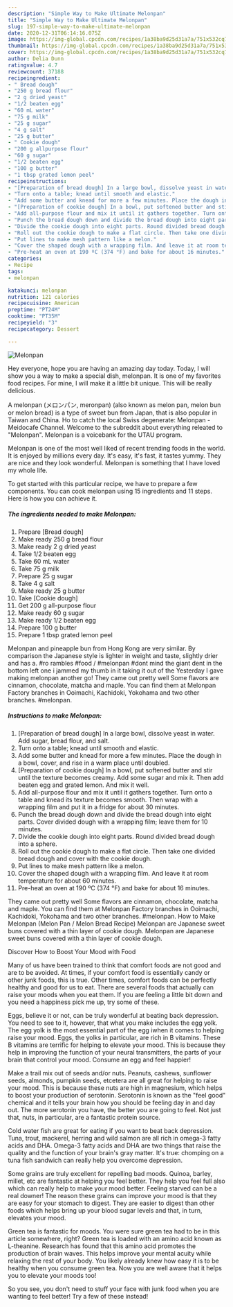 ```yaml
---
description: "Simple Way to Make Ultimate Melonpan"
title: "Simple Way to Make Ultimate Melonpan"
slug: 197-simple-way-to-make-ultimate-melonpan
date: 2020-12-31T06:14:16.075Z
image: https://img-global.cpcdn.com/recipes/1a38ba9d25d31a7a/751x532cq70/melonpan-recipe-main-photo.jpg
thumbnail: https://img-global.cpcdn.com/recipes/1a38ba9d25d31a7a/751x532cq70/melonpan-recipe-main-photo.jpg
cover: https://img-global.cpcdn.com/recipes/1a38ba9d25d31a7a/751x532cq70/melonpan-recipe-main-photo.jpg
author: Delia Dunn
ratingvalue: 4.7
reviewcount: 37188
recipeingredient:
- " Bread dough"
- "250 g bread flour"
- "2 g dried yeast"
- "1/2 beaten egg"
- "60 mL water"
- "75 g milk"
- "25 g sugar"
- "4 g salt"
- "25 g butter"
- " Cookie dough"
- "200 g allpurpose flour"
- "60 g sugar"
- "1/2 beaten egg"
- "100 g butter"
- "1 tbsp grated lemon peel"
recipeinstructions:
- "[Preparation of bread dough] In a large bowl, dissolve yeast in water. Add sugar, bread flour, and salt."
- "Turn onto a table; knead until smooth and elastic."
- "Add some butter and knead for more a few minutes. Place the dough in a bowl, cover, and rise in a warm place until doubled."
- "[Preparation of cookie dough] In a bowl, put softened butter and stir until the texture becomes creamy. Add some sugar and mix it. Then add beaten egg and grated lemon. And mix it well."
- "Add all-purpose flour and mix it until it gathers together. Turn onto a table and knead its texture becomes smooth. Then wrap with a wrapping film and put it in a fridge for about 30 minutes."
- "Punch the bread dough down and divide the bread dough into eight parts. Cover divided dough with a wrapping film; leave them for 10 minutes."
- "Divide the cookie dough into eight parts. Round divided bread dough into a sphere."
- "Roll out the cookie dough to make a flat circle. Then take one divided bread dough and cover with the cookie dough."
- "Put lines to make mesh pattern like a melon."
- "Cover the shaped dough with a wrapping film. And leave it at room temperature for about 60 minutes."
- "Pre-heat an oven at 190 ºC (374 °F) and bake for about 16 minutes."
categories:
- Recipe
tags:
- melonpan

katakunci: melonpan 
nutrition: 121 calories
recipecuisine: American
preptime: "PT24M"
cooktime: "PT35M"
recipeyield: "3"
recipecategory: Dessert

---
```



![Melonpan](https://img-global.cpcdn.com/recipes/1a38ba9d25d31a7a/751x532cq70/melonpan-recipe-main-photo.jpg)

Hey everyone, hope you are having an amazing day today. Today, I will show you a way to make a special dish, melonpan. It is one of my favorites food recipes. For mine, I will make it a little bit unique. This will be really delicious.

A melonpan (メロンパン, meronpan) (also known as melon pan, melon bun or melon bread) is a type of sweet bun from Japan, that is also popular in Taiwan and China. Ho to catch the local Swiss degenerate: Melonpan - Meidocafe Channel. Welcome to the subreddit about everything releated to &#34;Melonpan&#34;. Melonpan is a voicebank for the UTAU program.

Melonpan is one of the most well liked of recent trending foods in the world. It is enjoyed by millions every day. It's easy, it's fast, it tastes yummy. They are nice and they look wonderful. Melonpan is something that I have loved my whole life.


To get started with this particular recipe, we have to prepare a few components. You can cook melonpan using 15 ingredients and 11 steps. Here is how you can achieve it.

<!--inarticleads1-->

##### The ingredients needed to make Melonpan:

1. Prepare  [Bread dough]
1. Make ready 250 g bread flour
1. Make ready 2 g dried yeast
1. Take 1/2 beaten egg
1. Take 60 mL water
1. Take 75 g milk
1. Prepare 25 g sugar
1. Take 4 g salt
1. Make ready 25 g butter
1. Take  [Cookie dough]
1. Get 200 g all-purpose flour
1. Make ready 60 g sugar
1. Make ready 1/2 beaten egg
1. Prepare 100 g butter
1. Prepare 1 tbsp grated lemon peel


Melonpan and pineapple bun from Hong Kong are very similar. By comparison the Japanese style is lighter in weight and taste, slightly drier and has a. #ro rambles #food / #melonpan #dont mind the giant dent in the bottom left one i jammed my thumb in it taking it out of the Yesterday I gave making melonpan another go! They came out pretty well  Some flavors are cinnamon, chocolate, matcha and maple. You can find them at Melonpan Factory branches in Ooimachi, Kachidoki, Yokohama and two other branches. #melonpan. 

<!--inarticleads2-->

##### Instructions to make Melonpan:

1. [Preparation of bread dough] In a large bowl, dissolve yeast in water. Add sugar, bread flour, and salt.
1. Turn onto a table; knead until smooth and elastic.
1. Add some butter and knead for more a few minutes. Place the dough in a bowl, cover, and rise in a warm place until doubled.
1. [Preparation of cookie dough] In a bowl, put softened butter and stir until the texture becomes creamy. Add some sugar and mix it. Then add beaten egg and grated lemon. And mix it well.
1. Add all-purpose flour and mix it until it gathers together. Turn onto a table and knead its texture becomes smooth. Then wrap with a wrapping film and put it in a fridge for about 30 minutes.
1. Punch the bread dough down and divide the bread dough into eight parts. Cover divided dough with a wrapping film; leave them for 10 minutes.
1. Divide the cookie dough into eight parts. Round divided bread dough into a sphere.
1. Roll out the cookie dough to make a flat circle. Then take one divided bread dough and cover with the cookie dough.
1. Put lines to make mesh pattern like a melon.
1. Cover the shaped dough with a wrapping film. And leave it at room temperature for about 60 minutes.
1. Pre-heat an oven at 190 ºC (374 °F) and bake for about 16 minutes.


They came out pretty well  Some flavors are cinnamon, chocolate, matcha and maple. You can find them at Melonpan Factory branches in Ooimachi, Kachidoki, Yokohama and two other branches. #melonpan. How to Make Melonpan (Melon Pan / Melon Bread Recipe) Melonpan are Japanese sweet buns covered with a thin layer of cookie dough. Melonpan are Japanese sweet buns covered with a thin layer of cookie dough. 

Discover How to Boost Your Mood with Food


Many of us have been trained to think that comfort foods are not good and are to be avoided. At times, if your comfort food is essentially candy or other junk foods, this is true. Other times, comfort foods can be perfectly healthy and good for us to eat. There are several foods that actually can raise your moods when you eat them. If you are feeling a little bit down and you need a happiness pick me up, try some of these.

Eggs, believe it or not, can be truly wonderful at beating back depression. You need to see to it, however, that what you make includes the egg yolk. The egg yolk is the most essential part of the egg iwhen it comes to helping raise your mood. Eggs, the yolks in particular, are rich in B vitamins. These B vitamins are terrific for helping to elevate your mood. This is because they help in improving the function of your neural transmitters, the parts of your brain that control your mood. Consume an egg and feel happier!

Make a trail mix out of seeds and/or nuts. Peanuts, cashews, sunflower seeds, almonds, pumpkin seeds, etcetera are all great for helping to raise your mood. This is because these nuts are high in magnesium, which helps to boost your production of serotonin. Serotonin is known as the "feel good" chemical and it tells your brain how you should be feeling day in and day out. The more serotonin you have, the better you are going to feel. Not just that, nuts, in particular, are a fantastic protein source.

Cold water fish are great for eating if you want to beat back depression. Tuna, trout, mackerel, herring and wild salmon are all rich in omega-3 fatty acids and DHA. Omega-3 fatty acids and DHA are two things that raise the quality and the function of your brain's gray matter. It's true: chomping on a tuna fish sandwich can really help you overcome depression. 

Some grains are truly excellent for repelling bad moods. Quinoa, barley, millet, etc are fantastic at helping you feel better. They help you feel full also which can really help to make your mood better. Feeling starved can be a real downer! The reason these grains can improve your mood is that they are easy for your stomach to digest. They are easier to digest than other foods which helps bring up your blood sugar levels and that, in turn, elevates your mood.

Green tea is fantastic for moods. You were sure green tea had to be in this article somewhere, right? Green tea is loaded with an amino acid known as L-theanine. Research has found that this amino acid promotes the production of brain waves. This helps improve your mental acuity while relaxing the rest of your body. You likely already knew how easy it is to be healthy when you consume green tea. Now you are well aware that it helps you to elevate your moods too!

So you see, you don't need to stuff your face with junk food when you are wanting to feel better! Try a few of these instead!


